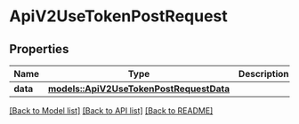 # ApiV2UseTokenPostRequest

## Properties

Name | Type | Description | Notes
------------ | ------------- | ------------- | -------------
**data** | [**models::ApiV2UseTokenPostRequestData**](_api_v2_use_token_post_request_data.md) |  | 

[[Back to Model list]](../README.md#documentation-for-models) [[Back to API list]](../README.md#documentation-for-api-endpoints) [[Back to README]](../README.md)



